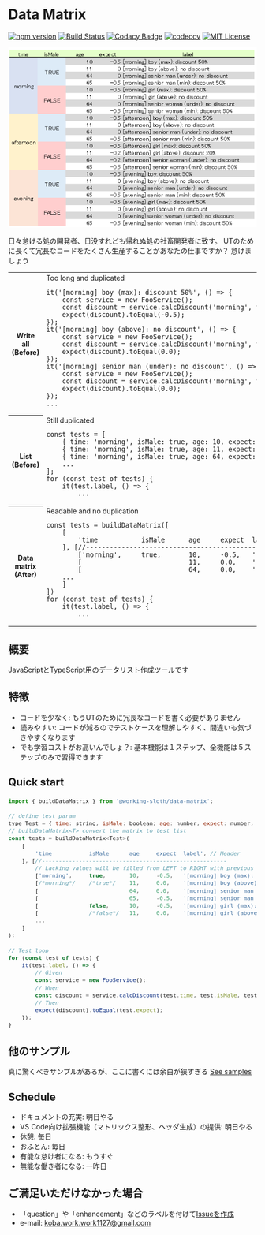 <style>
@import url('https://fonts.googleapis.com/css?family=Source+Code+Pro&display=swap');

pre {
    font-size: 10pt;
    font-family: 'Source Code Pro', monospace
}
</style>

# Data Matrix

[![npm version](https://badge.fury.io/js/%40working-sloth%2Fdata-matrix.svg)](https://badge.fury.io/js/%40working-sloth%2Fdata-matrix)
[![Build Status](https://travis-ci.org/work-work-komei/node.data-matrix.svg?branch=develop)](https://travis-ci.org/work-work-komei/node.data-matrix)
[![Codacy Badge](https://api.codacy.com/project/badge/Grade/74961d74343647b7aef1e261757d2b5c)](https://app.codacy.com/app/work-work-komei/node.data-matrix?utm_source=github.com&utm_medium=referral&utm_content=work-work-komei/node.data-matrix&utm_campaign=Badge_Grade_Dashboard)
[![codecov](https://codecov.io/gh/work-work-komei/node.data-matrix/branch/develop/graph/badge.svg)](https://codecov.io/gh/work-work-komei/node.data-matrix)
[![MIT License](http://img.shields.io/badge/license-MIT-blue.svg?style=flat)](LICENSE)

![DataMatrix](samples/1.quick-start/data-matrix.png)

日々怠ける処の開発者、日没すれども帰れぬ処の社畜開発者に致す。
UTのために長くて冗長なコードをたくさん生産することがあなたの仕事ですか？
怠けましょう
<table>
    <tr>
        <th>Write all<br>(Before)</th>
        <td>
            <div>
                Too long and duplicated
<pre>
it('[morning] boy (max): discount 50%', () => {
    const service = new FooService();
    const discount = service.calcDiscount('morning', true, 10);
    expect(discount).toEqual(-0.5);
});
it('[morning] boy (above): no discount', () => {
    const service = new FooService();
    const discount = service.calcDiscount('morning', true, 11);
    expect(discount).toEqual(0.0);
});
it('[morning] senior man (under): no discount', () => {
    const service = new FooService();
    const discount = service.calcDiscount('morning', true, 64);
    expect(discount).toEqual(0.0);
});
...
</pre>
</div>
        </td>
    </tr>
    <tr>
        <th>List<br>(Before)</th>
        <td>
            <div>
                Still duplicated
<pre>
const tests = [
    { time: 'morning', isMale: true, age: 10, expect: -0.5, label: '[morning] boy ...' },
    { time: 'morning', isMale: true, age: 11, expect: 0.0, label: '[morning] boy ...' },
    { time: 'morning', isMale: true, age: 64, expect: 0.0, label: '[morning] senior ...' },
    ...
];
for (const test of tests) {
    it(test.label, () => {
        ...
</pre>
            </div>
        </td>
    </tr>
    <tr>
        <th>Data matrix<br>(After)</th>
        <td>
            <div>
                Readable and no duplication
<pre>
const tests = buildDataMatrix([
    [
        'time           isMale      age     expect  label', // Header
    ], [//-------------------------------------------------------
        ['morning',     true,       10,     -0.5,   '[morning] boy ...'],
        [                           11,     0.0,    '[morning] boy ...'],
        [                           64,     0.0,    '[morning] senior ...'],
    ...
    ]
])
for (const test of tests) {
    it(test.label, () => {
        ...
</pre>
            </div>
        </td>
    </tr>
</table>

## 概要
 JavaScriptとTypeScript用のデータリスト作成ツールです

## 特徴
- コードを少なく: もうUTのために冗長なコードを書く必要がありません
- 読みやすい: コードが減るのでテストケースを理解しやすく、間違いも気づきやすくなります
- でも学習コストがお高いんでしょ？: 基本機能は１ステップ、全機能は５ステップのみで習得できます

## Quick start
```js
import { buildDataMatrix } from '@working-sloth/data-matrix';

// define test param
type Test = { time: string, isMale: boolean; age: number, expect: number, label: string };
// buildDataMatrix<T> convert the matrix to test list
const tests = buildDataMatrix<Test>(
    [
        'time           isMale      age     expect  label', // Header
    ], [//-------------------------------------------------------
        // Lacking values will be filled from LEFT to RIGHT with previous value
        ['morning',     true,       10,     -0.5,   '[morning] boy (max): discount 50%'],
        [/*morning*/    /*true*/    11,     0.0,    '[morning] boy (above): no discount'],
        [                           64,     0.0,    '[morning] senior man (under): no discount'],
        [                           65,     -0.5,   '[morning] senior man (min): discount 50%'],
        [               false,      10,     -0.5,   '[morning] girl (max): discount 50%'],
        [               /*false*/   11,     0.0,    '[morning] girl (above): no discount'],
        ...
    ]
);

// Test loop
for (const test of tests) {
    it(test.label, () => {
        // Given
        const service = new FooService();
        // When
        const discount = service.calcDiscount(test.time, test.isMale, test.age);
        // Then
        expect(discount).toEqual(test.expect);
    });
}
```

## 他のサンプル
 真に驚くべきサンプルがあるが、ここに書くには余白が狭すぎる
 [See samples](samples)

## Schedule
- ドキュメントの充実: 明日やる
- VS Code向け拡張機能（マトリックス整形、ヘッダ生成）の提供: 明日やる
- 休憩: 毎日
- おふとん: 毎日
- 有能な怠け者になる: もうすぐ
- 無能な働き者になる: 一昨日

## ご満足いただけなかった場合
- 「question」や「enhancement」などのラベルを付けて[Issueを作成](https://github.com/work-work-komei/node.data-matrix/issues)
- e-mail: koba.work.work1127@gmail.com
